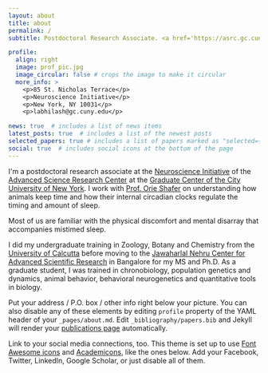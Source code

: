 ```yaml
---
layout: about
title: about
permalink: /
subtitle: Postdoctoral Research Associate. <a href='https://asrc.gc.cuny.edu'> CUNY Advanced Science Research Center </a>.

profile:
  align: right
  image: prof_pic.jpg
  image_circular: false # crops the image to make it circular
  more_info: >
    <p>85 St. Nicholas Terrace</p>
    <p>Neuroscience Initiative</p>
    <p>New York, NY 10031</p>
    <p>labhilash@gc.cuny.edu</p>

news: true  # includes a list of news items
latest_posts: true  # includes a list of the newest posts
selected_papers: true # includes a list of papers marked as "selected={true}"
social: true  # includes social icons at the bottom of the page
---
```


I'm a postdoctoral research associate at the [Neuroscience Initiative](https://asrc.gc.cuny.edu/neuroscience/) of the [Advanced Science Research Center](https://asrc.gc.cuny.edu) at the [Graduate Center of the City University of New York](https://www.gc.cuny.edu). I work with [Prof. Orie Shafer](https://www.shaferlab.org) on understanding how animals keep time and how their internal circadian clocks regulate the timing and amount of sleep.

Most of us are familiar with the physical discomfort and mental disarray that accompanies mistimed sleep.

I did my undergraduate training in Zoology, Botany and Chemistry from the [University of Calcutta](https://www.caluniv.ac.in) before moving to the [Jawaharlal Nehru Center for Advanced Scientific Research](https://www.jncasr.ac.in) in Bangalore for my MS and Ph.D. As a graduate student, I was trained in chronobiology, population genetics and dynamics, animal behavior, behavioral neurogenetics and quantitative tools in biology.
<br>

Put your address / P.O. box / other info right below your picture. You can also disable any of these elements by editing `profile` property of the YAML header of your `_pages/about.md`. Edit `_bibliography/papers.bib` and Jekyll will render your [publications page](/al-folio/publications/) automatically.

Link to your social media connections, too. This theme is set up to use [Font Awesome icons](https://fontawesome.com/) and [Academicons](https://jpswalsh.github.io/academicons/), like the ones below. Add your Facebook, Twitter, LinkedIn, Google Scholar, or just disable all of them.
